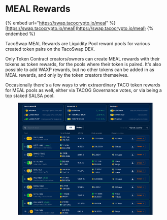 # MEAL Rewards

{% embed url="https://swap.tacocrypto.io/meal" %}
[https://swap.tacocrypto.io/meal](https://swap.tacocrypto.io/meal)
{% endembed %}

TacoSwap MEAL Rewards are Liquidity Pool reward pools for various created token pairs on the TacoSwap DEX.&#x20;

Only Token Contract creators/owners can create MEAL rewards with their tokens as token rewards, for the pools where their token is paired. It's also possible to add WAXP rewards, but no other tokens can be added in as MEAL rewards, and only by the token creators themselves.

Occasionally there's a few ways to win extraordinary TACO token rewards for MEAL pools as well, either via TACOG Governance votes, or via being a top staked SALSA pool.

<figure><img src="../../../../.gitbook/assets/image (171).png" alt=""><figcaption></figcaption></figure>
